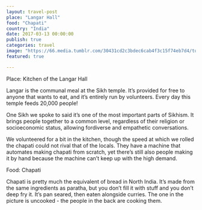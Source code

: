 ```yaml
---
layout: travel-post
place: "Langar Hall"
food: "Chapati"
country: "India"
date: 2017-03-13 00:00:00
publish: true
categories: travel
image: "https://66.media.tumblr.com/30431cd2c3bdec6cab4f3c15f74eb7d4/tumblr_p0t7qrEbg91wkhtd7o1_1280.jpg"
featured: true

---
```


Place: Kitchen of the Langar Hall

Langar is the communal meal at the Sikh temple. It’s provided for free to anyone that wants to eat, and it’s entirely run by volunteers. Every day this temple feeds 20,000 people!

One Sikh we spoke to said it’s one of the most important parts of Sikhism. It brings people together to a common level, regardless of their religion or socioeconomic status, allowing fordiverse and empathetic conversations.

We volunteered for a bit in the kitchen, though the speed at which we rolled the chapati could not rival that of the locals. They have a machine that automates making chapati from scratch, yet there’s still also people making it by hand because the machine can’t keep up with the high demand.

Food: Chapati

Chapati is pretty much the equivalent of bread in North India. It’s made from the same ingredients as paratha, but you don’t fill it with stuff and you don’t deep fry it. It’s pan seared, then eaten alongside curries. The one in the picture is uncooked - the people in the back are cooking them.